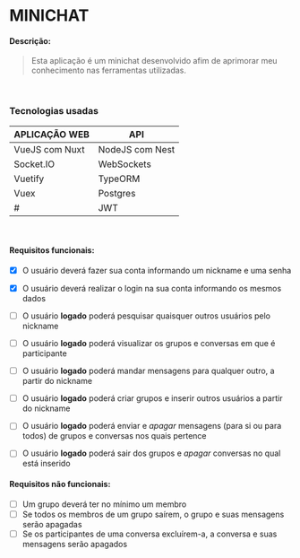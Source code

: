 # MINICHAT

#### Descrição:
> Esta aplicação é um minichat desenvolvido afim de aprimorar meu conhecimento nas ferramentas utilizadas.

<br>

### Tecnologias usadas
|  APLICAÇÃO WEB  |       API        |
|-----------------|------------------|
| VueJS com Nuxt  | NodeJS com Nest  |
| Socket.IO       | WebSockets       |
| Vuetify         | TypeORM          |
| Vuex            | Postgres         |
| #               | JWT              |

<br>

#### Requisitos funcionais:
- [x] O usuário deverá fazer sua conta informando um nickname e uma senha
- [x] O usuário deverá realizar o login na sua conta informando os mesmos dados
- [ ] O usuário **logado** poderá pesquisar quaisquer outros usuários pelo nickname
- [ ] O usuário **logado** poderá visualizar os grupos e conversas em que é participante
- [ ] O usuário **logado** poderá mandar mensagens para qualquer outro, a partir do nickname
- [ ] O usuário **logado** poderá criar grupos e inserir outros usuários a partir do nickname
- [ ] O usuário **logado** poderá enviar e _apagar_ mensagens (para si ou para todos) de grupos e conversas nos quais pertence
- [ ] O usuário **logado** poderá sair dos grupos e _apagar_ conversas no qual está inserido


#### Requisitos não funcionais:
- [ ] Um grupo deverá ter no mínimo um membro
- [ ] Se todos os membros de um grupo saírem, o grupo e suas mensagens serão apagadas
- [ ] Se os participantes de uma conversa excluírem-a, a conversa e suas mensagens serão apagados